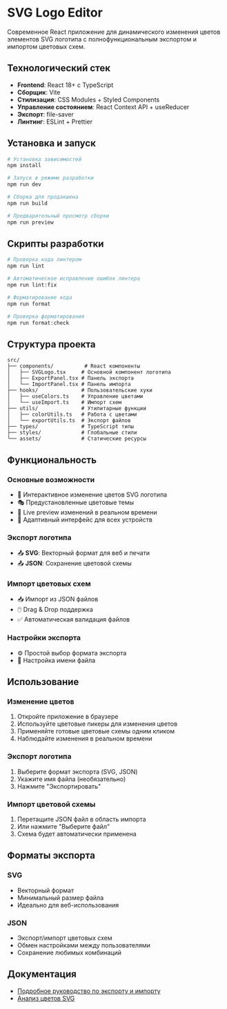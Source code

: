 # SVG Logo Editor

Современное React приложение для динамического изменения цветов элементов SVG логотипа с полнофункциональным экспортом и импортом цветовых схем.

## Технологический стек

- **Frontend**: React 18+ с TypeScript
- **Сборщик**: Vite
- **Стилизация**: CSS Modules + Styled Components
- **Управление состоянием**: React Context API + useReducer
- **Экспорт**: file-saver
- **Линтинг**: ESLint + Prettier

## Установка и запуск

```bash
# Установка зависимостей
npm install

# Запуск в режиме разработки
npm run dev

# Сборка для продакшена
npm run build

# Предварительный просмотр сборки
npm run preview
```

## Скрипты разработки

```bash
# Проверка кода линтером
npm run lint

# Автоматическое исправление ошибок линтера
npm run lint:fix

# Форматирование кода
npm run format

# Проверка форматирования
npm run format:check
```

## Структура проекта

```
src/
├── components/          # React компоненты
│   ├── SVGLogo.tsx     # Основной компонент логотипа
│   ├── ExportPanel.tsx # Панель экспорта
│   └── ImportPanel.tsx # Панель импорта
├── hooks/              # Пользовательские хуки
│   ├── useColors.ts    # Управление цветами
│   └── useImport.ts    # Импорт схем
├── utils/              # Утилитарные функции
│   ├── colorUtils.ts   # Работа с цветами
│   └── exportUtils.ts  # Экспорт файлов
├── types/              # TypeScript типы
├── styles/             # Глобальные стили
└── assets/             # Статические ресурсы
```

## Функциональность

### Основные возможности
- 🎨 Интерактивное изменение цветов SVG логотипа
- 🎭 Предустановленные цветовые темы
- 🔄 Live preview изменений в реальном времени
- 📱 Адаптивный интерфейс для всех устройств

### Экспорт логотипа
- 📤 **SVG**: Векторный формат для веб и печати
- 📤 **JSON**: Сохранение цветовой схемы

### Импорт цветовых схем
- 📥 Импорт из JSON файлов
- 🖱️ Drag & Drop поддержка
- ✅ Автоматическая валидация файлов

### Настройки экспорта
- ⚙️ Простой выбор формата экспорта
- 📝 Настройка имени файла

## Использование

### Изменение цветов
1. Откройте приложение в браузере
2. Используйте цветовые пикеры для изменения цветов
3. Применяйте готовые цветовые схемы одним кликом
4. Наблюдайте изменения в реальном времени

### Экспорт логотипа
1. Выберите формат экспорта (SVG, JSON)
2. Укажите имя файла (необязательно)
3. Нажмите "Экспортировать"

### Импорт цветовой схемы
1. Перетащите JSON файл в область импорта
2. Или нажмите "Выберите файл"
3. Схема будет автоматически применена

## Форматы экспорта

### SVG
- Векторный формат
- Минимальный размер файла
- Идеально для веб-использования

### JSON
- Экспорт/импорт цветовых схем
- Обмен настройками между пользователями
- Сохранение любимых комбинаций

## Документация

- [Подробное руководство по экспорту и импорту](docs/export-import-guide.md)
- [Анализ цветов SVG](svg-color-analysis.md)
